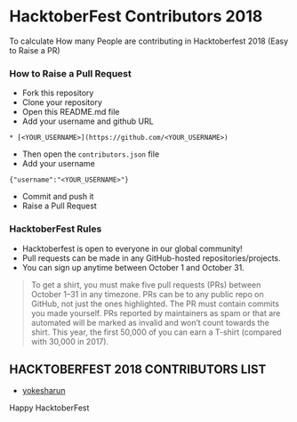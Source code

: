 # HacktoberFest Contributors 2018
To calculate How many People are contributing in Hacktoberfest 2018 (Easy to Raise a PR)

### How to Raise a Pull Request

* Fork this repository
* Clone your repository
* Open this README.md file
* Add your username and github URL
```
* [<YOUR_USERNAME>](https://github.com/<YOUR_USERNAME>)
```
* Then open the `contributors.json` file
* Add your username
```
{"username":"<YOUR_USERNAME>"}
```
* Commit and push it
* Raise a Pull Request

### HacktoberFest Rules

* Hacktoberfest is open to everyone in our global community!
* Pull requests can be made in any GitHub-hosted repositories/projects.
* You can sign up anytime between October 1 and October 31.
> To get a shirt, you must make five pull requests (PRs) between October 1–31 in any timezone. PRs can be to any public repo on GitHub, not just the ones highlighted. The PR must contain commits you made yourself. PRs reported by maintainers as spam or that are automated will be marked as invalid and won’t count towards the shirt. This year, the first 50,000 of you can earn a T-shirt (compared with 30,000 in 2017).

## HACKTOBERFEST 2018 CONTRIBUTORS LIST

* [yokesharun](https://github.com/yokesharun)


Happy HacktoberFest
